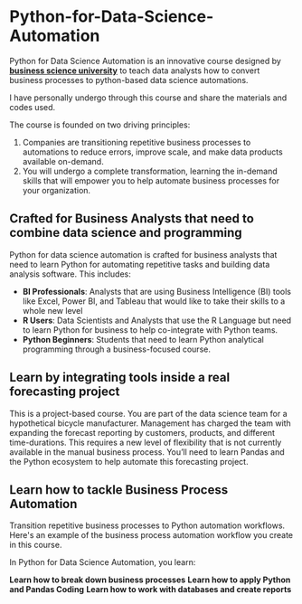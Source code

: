 # Python-for-Data-Science-Automation
Python for Data Science Automation is an innovative course designed by [**business science university**](https://www.business-science.io/) to teach data analysts how to convert business processes to python-based data science automations.

I have personally undergo through this course and share the materials and codes used.

The course is founded on two driving principles:

1. Companies are transitioning repetitive business processes to automations to reduce errors, improve scale, and make data products available on-demand.
2. You will undergo a complete transformation, learning the in-demand skills that will empower you to help automate business processes for your organization.

## Crafted for Business Analysts that need to combine data science and programming

Python for data science automation is crafted for business analysts that need to learn Python for automating repetitive tasks and building data analysis software. This includes:
- **BI Professionals**: Analysts that are using Business Intelligence (BI) tools like Excel, Power BI, and Tableau that would like to take their skills to a whole new level
- **R Users**: Data Scientists and Analysts that use the R Language but need to learn Python for business to help co-integrate with Python teams.
- **Python Beginners**: Students that need to learn Python analytical programming through a business-focused course.

## Learn by integrating tools inside a real forecasting project

This is a project-based course. You are part of the data science team for a hypothetical bicycle manufacturer. Management has charged the team with expanding the forecast reporting by customers, products, and different time-durations. This requires a new level of flexibility that is not currently available in the manual business process. You’ll need to learn Pandas and the Python ecosystem to help automate this forecasting project.

## Learn how to tackle Business Process Automation
Transition repetitive business processes to Python automation workflows. Here's an example of the business process automation workflow you create in this course.

In Python for Data Science Automation, you learn:

**Learn how to break down business processes**
**Learn how to apply Python and Pandas Coding**
**Learn how to work with databases and create reports**
